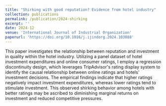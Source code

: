 ```yaml
---
title: "Shirking with good reputation? Evidence from hotel industry"
collection: publications
permalink: /publication/2024-shirking
excerpt: ''
date: 2024-12
venue: 'International Journal of Industrial Organization'
paperurl: 'https://doi.org/10.1016/j.ijindorg.2024.103088'
---
```


This paper investigates the relationship between reputation and investment in quality within the hotel industry. Utilizing a panel dataset of hotel investment expenditures and online consumer ratings, I employ a regression discontinuity design, which leverages TripAdvisor's rating display system to identify the causal relationship between online ratings and hotels' investment decisions. The empirical findings indicate that higher ratings negatively impact investment expenditures, whereas lower ratings tend to stimulate investment. This observed shirking behavior among hotels with better ratings may be ascribed to diminishing marginal returns on investment and reduced competitive pressures.
